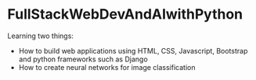 # FullStackWebDevAndAIwithPython

Learning two things:
- How to build web applications using HTML, CSS, Javascript, Bootstrap and python frameworks such as Django
- How to create neural networks for image classification
